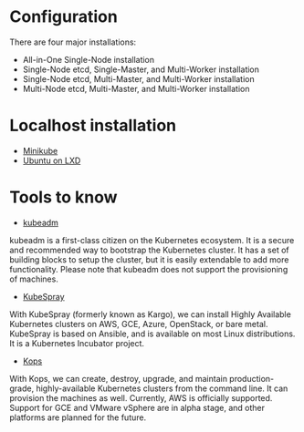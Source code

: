 # Configuration

There are four major installations:

- All-in-One Single-Node installation
- Single-Node etcd, Single-Master, and Multi-Worker installation
- Single-Node etcd, Multi-Master, and Multi-Worker installation
- Multi-Node etcd, Multi-Master, and Multi-Worker installation

# Localhost installation

- [Minikube](https://kubernetes.io/docs/getting-started-guides/minikube/)
- [Ubuntu on LXD](https://kubernetes.io/docs/getting-started-guides/ubuntu/local/)

# Tools to know

- [kubeadm](https://github.com/kubernetes/kubeadm) <br/>

kubeadm is a first-class citizen on the Kubernetes ecosystem. It is a secure and recommended way to bootstrap the Kubernetes cluster. It has a set of building blocks to setup the cluster, but it is easily extendable to add more functionality. Please note that kubeadm does not support the provisioning of machines.

- [KubeSpray](https://github.com/kubernetes-incubator/kubespray) <br/>

With KubeSpray (formerly known as Kargo), we can install Highly Available Kubernetes clusters on AWS, GCE, Azure, OpenStack, or bare metal. KubeSpray is based on Ansible, and is available on most Linux distributions. It is a Kubernetes Incubator project.

- [Kops](https://github.com/kubernetes/kops) <br/>

With Kops, we can create, destroy, upgrade, and maintain production-grade, highly-available Kubernetes clusters from the command line. It can provision the machines as well. Currently, AWS is officially supported. Support for GCE and VMware vSphere are in alpha stage, and other platforms are planned for the future.
